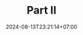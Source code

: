 ---
weight: 1600
title: "Part II"
description: ""
icon: "article"
date: "2024-08-13T23:21:14+07:00"
lastmod: "2024-08-13T23:21:14+07:00"
draft: false
toc: true
---